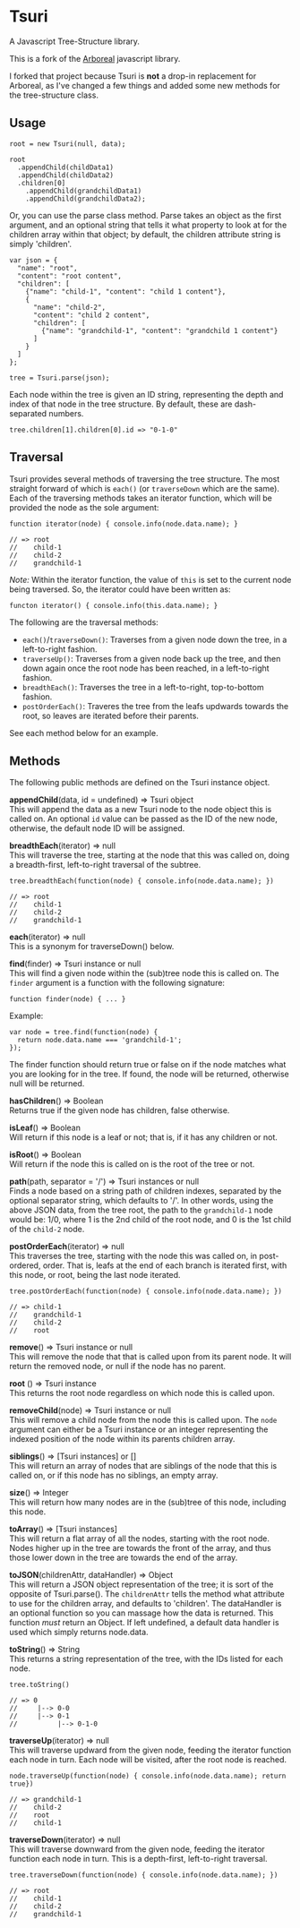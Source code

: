 Tsuri
=====

A Javascript Tree-Structure library.

This is a fork of the [Arboreal](https://github.com/afiore/arboreal) javascript library.

I forked that project because Tsuri is **not** a drop-in replacement for Arboreal, as I've
changed a few things and added some new methods for the tree-structure class.

## Usage

    root = new Tsuri(null, data);

    root
      .appendChild(childData1)
      .appendChild(childData2)
      .children[0]
        .appendChild(grandchildData1)
        .appendChild(grandchildData2);

Or, you can use the parse class method. Parse takes an object as the first argument,
and an optional string that tells it what property to look at for the children
array within that object; by default, the children attribute string is simply
'children'.

    var json = {
      "name": "root",
      "content": "root content",
      "children": [
        {"name": "child-1", "content": "child 1 content"},
        {
          "name": "child-2",
          "content": "child 2 content",
          "children": [
            {"name": "grandchild-1", "content": "grandchild 1 content"}
          ]
        }
      ]
    };

    tree = Tsuri.parse(json);

Each node within the tree is given an ID string, representing the depth and index of
that node in the tree structure. By default, these are dash-separated numbers.

    tree.children[1].children[0].id => "0-1-0"

## Traversal

Tsuri provides several methods of traversing the tree structure. The most straight
forward of which is `each()` (or `traverseDown` which are the same). Each of the
traversing methods takes an iterator function, which will be provided the node as
the sole argument:

    function iterator(node) { console.info(node.data.name); }

    // => root
    //    child-1
    //    child-2
    //    grandchild-1

*Note:* Within the iterator function, the value of `this` is set to the current node
being traversed. So, the iterator could have been written as:

    functon iterator() { console.info(this.data.name); }

The following are the traversal methods:

- `each()`/`traverseDown()`: Traverses from a given node down the tree, in a
  left-to-right fashion.
- `traverseUp()`: Traverses from a given node back up the tree, and then down
  again once the root node has been reached, in a left-to-right fashion.
- `breadthEach()`: Traverses the tree in a left-to-right, top-to-bottom fashion.
- `postOrderEach()`: Traveres the tree from the leafs updwards towards the root,
  so leaves are iterated before their parents.

See each method below for an example.

## Methods

The following public methods are defined on the Tsuri instance object.

**appendChild**(data, id = undefined) => Tsuri object  
This will append the data as a new Tsuri node to the node object this is called on.
An optional `id` value can be passed as the ID of the new node, otherwise, the default
node ID will be assigned.

**breadthEach**(iterator) => null  
This will traverse the tree, starting at the node that this was called on, doing a
breadth-first, left-to-right traversal of the subtree.

    tree.breadthEach(function(node) { console.info(node.data.name); })

    // => root
    //    child-1
    //    child-2
    //    grandchild-1

**each**(iterator) => null  
This is a synonym for traverseDown() below.

**find**(finder) => Tsuri instance or null  
This will find a given node within the (sub)tree node this is called on. The `finder`
argument is a function with the following signature:

    function finder(node) { ... }

Example:

    var node = tree.find(function(node) {
      return node.data.name === 'grandchild-1';
    });

The finder function should return true or false on if the node matches what you are
looking for in the tree. If found, the node will be returned, otherwise null will
be returned.

**hasChildren**() => Boolean  
Returns true if the given node has children, false otherwise.

**isLeaf**() => Boolean  
Will return if this node is a leaf or not; that is, if it has any children
or not.

**isRoot**() => Boolean  
Will return if the node this is called on is the root of the tree or not.

**path**(path, separator = '/') => Tsuri instances or null  
Finds a node based on a string path of children indexes, separated by the optional
separator string, which defaults to '/'. In other words, using the above JSON data,
from the tree root, the path to the `grandchild-1` node would be: 1/0, where 1 is
the 2nd child of the root node, and 0 is the 1st child of the `child-2` node.

**postOrderEach**(iterator) => null  
This traverses the tree, starting with the node this was called on, in post-ordered,
order. That is, leafs at the end of each branch is iterated first, with this node,
or root, being the last node iterated.

    tree.postOrderEach(function(node) { console.info(node.data.name); })

    // => child-1
    //    grandchild-1
    //    child-2
    //    root

**remove**() => Tsuri instance or null  
This will remove the node that that is called upon from its parent node. It will
return the removed node, or null if the node has no parent.

**root** () => Tsuri instance  
This returns the root node regardless on which node this is called upon.

**removeChild**(node) => Tsuri instance or null  
This will remove a child node from the node this is called upon. The `node`
argument can either be a Tsuri instance or an integer representing the indexed
position of the node within its parents children array.

**siblings**() => [Tsuri instances] or []  
This will return an array of nodes that are siblings of the node that this is
called on, or if this node has no siblings, an empty array.

**size**() => Integer  
This will return how many nodes are in the (sub)tree of this node, including
this node.

**toArray**() => [Tsuri instances]  
This will return a flat array of all the nodes, starting with the root node. Nodes
higher up in the tree are towards the front of the array, and thus those lower down
in the tree are towards the end of the array.

**toJSON**(childrenAttr, dataHandler) => Object  
This will return a JSON object representation of the tree; it is sort of the
opposite of Tsuri.parse(). The `childrenAttr` tells the method what attribute
to use for the children array, and defaults to 'children'. The dataHandler is an
optional function so you can massage how the data is returned. This function
*_must_* return an Object. If left undefined, a default data handler is used which
simply returns node.data.

**toString**() => String  
This returns a string representation of the tree, with the IDs listed for each node.

    tree.toString()

    // => 0
    //     |--> 0-0
    //     |--> 0-1
    //          |--> 0-1-0

**traverseUp**(iterator) => null   
This will traverse updward from the given node, feeding the iterator function each
node in turn. Each node will be visited, after the root node is reached.

    node.traverseUp(function(node) { console.info(node.data.name); return true})

    // => grandchild-1
    //    child-2
    //    root
    //    child-1

**traverseDown**(iterator) => null  
This will traverse downward from the given node, feeding the iterator function each
node in turn. This is a depth-first, left-to-right traversal.

    tree.traverseDown(function(node) { console.info(node.data.name); })

    // => root
    //    child-1
    //    child-2
    //    grandchild-1

